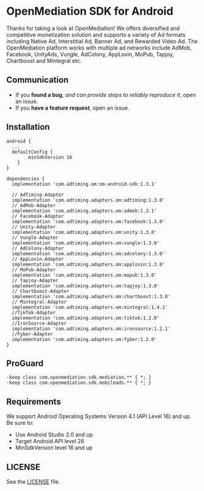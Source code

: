 ﻿# OpenMediation SDK for Android
Thanks for taking a look at OpenMediation! We offers diversified and competitive monetization solution and supports a variety of Ad formats including Native Ad, Interstitial Ad, Banner Ad, and Rewarded Video Ad. The OpenMediation platform works with multiple ad networks include AdMob, Facebook, UnityAds, Vungle, AdColony, AppLovin, MoPub, Tapjoy, Chartboost and Mintegral etc.

## Communication

- If you **found a bug**, _and can provide steps to reliably reproduce it_, open an issue.
- If you **have a feature request**, open an issue.

## Installation

```
android {
  ...
  defaultConfig {
        minSdkVersion 16
    }
}

dependencies {
  implementation 'com.adtiming.om:om-android-sdk:1.3.1'

  // AdTiming-Adapter
  implementation 'com.adtiming.adapters.om:adtiming:1.3.0'  
  // AdMob-Adapter
  implementation 'com.adtiming.adapters.om:admob:1.3.1'
  // Facebook-Adapter
  implementation 'com.adtiming.adapters.om:facebook:1.3.0'  
  // Unity-Adapter
  implementation 'com.adtiming.adapters.om:unity:1.3.0'
  // Vungle-Adapter
  implementation 'com.adtiming.adapters.om:vungle:1.3.0'  
  // AdColony-Adapter
  implementation 'com.adtiming.adapters.om:adcolony:1.3.0'
  // AppLovin-Adapter
  implementation 'com.adtiming.adapters.om:applovin:1.3.0'  
  // MoPub-Adapter
  implementation 'com.adtiming.adapters.om:mopub:1.3.0'
  // Tapjoy-Adapter
  implementation 'com.adtiming.adapters.om:tapjoy:1.3.0'
  // Chartboost-Adapter
  implementation 'com.adtiming.adapters.om:chartboost:1.3.0'  
  // Mintegral-Adapter
  implementation 'com.adtiming.adapters.om:mintegral:1.4.1'
  //TikTok-Adapter
  implementation 'com.adtiming.adapters.om:tiktok:1.2.0'
  //IronSource-Adapter
  implementation 'com.adtiming.adapters.om:ironsource:1.2.1'
  //Fyber-Adapter
  implementation 'com.adtiming.adapters.om:fyber:1.2.0'
}
```

## ProGuard
```
-keep class com.openmediation.sdk.mediation.** { *; }
-keep class com.openmediation.sdk.mobileads.** { *; }
```

## Requirements
We support Android Operating Systems Version 4.1 (API Level 16) and up. Be sure to:

- Use Android Studio 2.0 and up
- Target Android API level 28
- MinSdkVersion level 16 and up

## LICENSE
See the [LICENSE](LICENSE) file.


